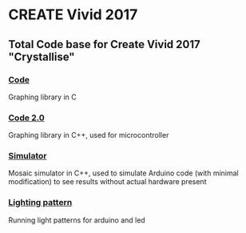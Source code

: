 # CREATE Vivid 2017

## Total Code base for Create Vivid 2017 "Crystallise"

### [Code](https://github.com/will-weng/vivid17/tree/master/Code)

Graphing library in C

### [Code 2.0](https://github.com/will-weng/vivid17/tree/master/Code%202.0)

Graphing library in C++, used for microcontroller

### [Simulator](https://github.com/will-weng/vivid17/tree/master/Simulator)

Mosaic simulator in C++, used to simulate Arduino code (with minimal modification) to see results without actual hardware present

### [Lighting pattern](https://github.com/will-weng/vivid17/tree/master/lighting_patterns)

Running light patterns for arduino and led